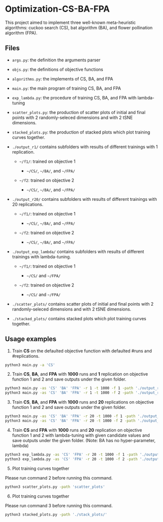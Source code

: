 # Optimization-CS-BA-FPA

This project aimed to implement three well-known meta-heuristic algorithms: cuckoo search (CS), bat algorithm (BA), and flower pollination algorithm (FPA).

## Files

- `args.py`: the definition the arguments parser

- `objs.py`: the definitions of objective functions

- `algorithms.py`: the implements of CS, BA, and FPA

- `main.py`: the main program of training CS, BA, and FPA

- `exp_lambda.py`: the procedure of training CS, BA, and FPA with lambda-tuning

- `scatter_plots.py`: the production of scatter plots of initial and final points with 2 randomly-seleced dimensions and with 2 tSNE dimensions.

- `stacked_plots.py`: the production of stacked plots which plot training curves together.

- `./output_r1/` contains subfolders with results of different trainings with 1 replication.

    - `~/f1/`: trained on objective 1
        - `~/CS/`, `~/BA/`, and `~/FPA/`

    - `~/f2`: trained on objective 2
        - `~/CS/`, `~/BA/`, and `~/FPA/`

- `./output_r20/` contains subfolders with results of different trainings with 20 replications.

    - `~/f1/`: trained on objective 1
        - `~/CS/`, `~/BA/`, and `~/FPA/`

    - `~/f2`: trained on objective 2
        - `~/CS/`, `~/BA/`, and `~/FPA/`

- `./output_exp_lambda/` contains subfolders with results of different trainings with lambda-tuning.

    - `~/f1/`: trained on objective 1
        - `~/CS/` and `~/FPA/`

    - `~/f2`: trained on objective 2
        - `~/CS/` and `~/FPA/`

- `./scatter_plots/` contains scatter plots of initial and final points with 2 randomly-seleced dimensions and with 2 tSNE dimensions.

- `./stacked_plots/` contains stacked plots which plot training curves together.

## Usage examples

1. Train **CS** on the defaulted objective function with defaulted #runs and #replications.

```bash
python3 main.py -a 'CS' 
```

2. Train **CS**, **BA**, and **FPA** with **1000** runs and **1** replication on objective function 1 and 2 and save outputs under the given folder.

```bash
python3 main.py -as 'CS' 'BA' 'FPA' -r 1 -t 1000 -f 1 -path './output_r1/f1'
python3 main.py -as 'CS' 'BA' 'FPA' -r 1 -t 1000 -f 2 -path './output_r1/f2'
```

3. Train **CS**, **BA**, and **FPA** with **1000** runs and **20** replications on objective function 1 and 2 and save outputs under the given folder.

```bash
python3 main.py -as 'CS' 'BA' 'FPA' -r 20 -t 1000 -f 1 -path './output_r20/f1/'
python3 main.py -as 'CS' 'BA' 'FPA' -r 20 -t 1000 -f 2 -path './output_r20/f2/'
```

4. Train **CS** and **FPA** with **1000** runs and **20** replication on objective function 1 and 2 with lambda-tuning with given candidate values and save outputs under the given folder. (Note: BA has no hyper-parameter, lambda)

```bash
python3 exp_lambda.py -as 'CS' 'FPA' -r 20 -t 1000 -f 1 -path './output_exp_lambda/f1/'
python3 exp_lambda.py -as 'CS' 'FPA' -r 20 -t 1000 -f 2 -path './output_exp_lambda/f2/'
```

5. Plot training curves together

Please run command 2 before running this command.

```bash
python3 scatter_plots.py -path 'scatter_plots'
```

6. Plot training curves together

Please run command 3 before running this command.

```bash
python3 stacked_plots.py -path './stack_plots/'
```
